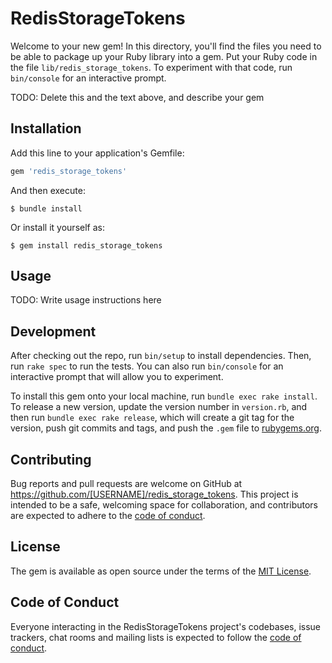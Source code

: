 # RedisStorageTokens

Welcome to your new gem! In this directory, you'll find the files you need to be able to package up your Ruby library into a gem. Put your Ruby code in the file `lib/redis_storage_tokens`. To experiment with that code, run `bin/console` for an interactive prompt.

TODO: Delete this and the text above, and describe your gem

## Installation

Add this line to your application's Gemfile:

```ruby
gem 'redis_storage_tokens'
```

And then execute:

    $ bundle install

Or install it yourself as:

    $ gem install redis_storage_tokens

## Usage

TODO: Write usage instructions here

## Development

After checking out the repo, run `bin/setup` to install dependencies. Then, run `rake spec` to run the tests. You can also run `bin/console` for an interactive prompt that will allow you to experiment.

To install this gem onto your local machine, run `bundle exec rake install`. To release a new version, update the version number in `version.rb`, and then run `bundle exec rake release`, which will create a git tag for the version, push git commits and tags, and push the `.gem` file to [rubygems.org](https://rubygems.org).

## Contributing

Bug reports and pull requests are welcome on GitHub at https://github.com/[USERNAME]/redis_storage_tokens. This project is intended to be a safe, welcoming space for collaboration, and contributors are expected to adhere to the [code of conduct](https://github.com/[USERNAME]/redis_storage_tokens/blob/master/CODE_OF_CONDUCT.md).


## License

The gem is available as open source under the terms of the [MIT License](https://opensource.org/licenses/MIT).

## Code of Conduct

Everyone interacting in the RedisStorageTokens project's codebases, issue trackers, chat rooms and mailing lists is expected to follow the [code of conduct](https://github.com/[USERNAME]/redis_storage_tokens/blob/master/CODE_OF_CONDUCT.md).
